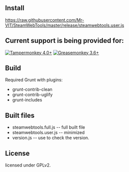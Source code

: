 ## Install
https://raw.githubusercontent.com/Mr-VIT/SteamWebTools/master/release/steamwebtools.user.js

## Current support is being provided for:  
[![Tampermonkey 4.0+](https://img.shields.io/badge/Tampermonkey-4.0%2B-green.svg)](https://tampermonkey.net/)
[![Greasemonkey 3.6+](https://img.shields.io/badge/Greasemonkey-3.6%2B-green.svg)](http://www.greasespot.net/)


## Build
Required Grunt with plugins:
- grunt-contrib-clean
- grunt-contrib-uglify
- grunt-includes

## Built files
- steamwebtools.full.js -- full built file
- steamwebtools.user.js -- minimized
- version.js -- use to check the version.

## License
licensed under GPLv2.